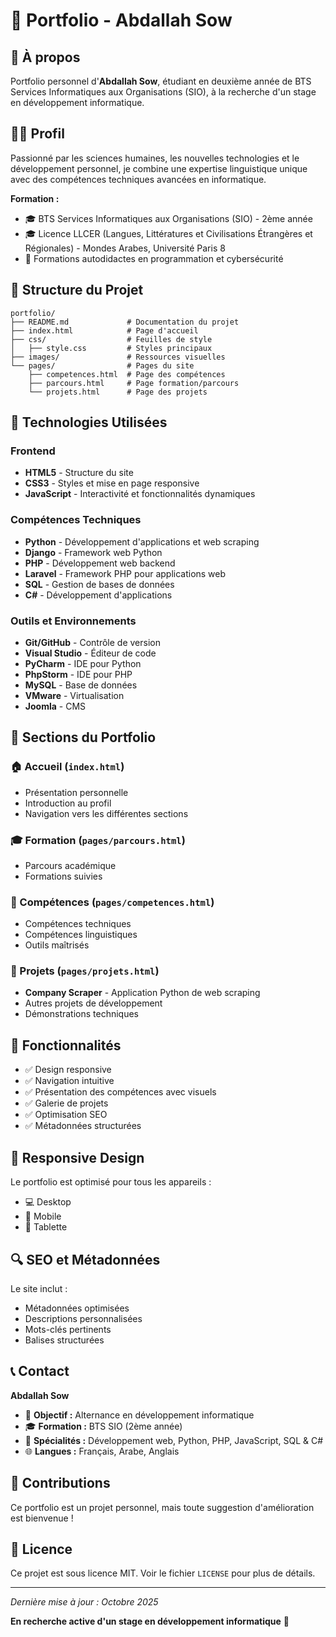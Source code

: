 # 📁 Portfolio - Abdallah Sow

## 🎯 À propos

Portfolio personnel d'**Abdallah Sow**, étudiant en deuxième année de BTS Services Informatiques aux Organisations (SIO), à la recherche d'un stage en développement informatique.

## 👨‍💻 Profil

Passionné par les sciences humaines, les nouvelles technologies et le développement personnel, je combine une expertise linguistique unique avec des compétences techniques avancées en informatique.

**Formation :**
- 🎓 BTS Services Informatiques aux Organisations (SIO) - 2ème année
- 🎓 Licence LLCER (Langues, Littératures et Civilisations Étrangères et Régionales) - Mondes Arabes, Université Paris 8
- 🔐 Formations autodidactes en programmation et cybersécurité

## 🚀 Structure du Projet

```
portfolio/
├── README.md             # Documentation du projet
├── index.html            # Page d'accueil
├── css/                  # Feuilles de style
│   ├── style.css         # Styles principaux
├── images/               # Ressources visuelles
└── pages/                # Pages du site
    ├── competences.html  # Page des compétences
    ├── parcours.html     # Page formation/parcours
    └── projets.html      # Page des projets
```

## 🔧 Technologies Utilisées

### Frontend
- **HTML5** - Structure du site
- **CSS3** - Styles et mise en page responsive
- **JavaScript** - Interactivité et fonctionnalités dynamiques

### Compétences Techniques
- **Python** - Développement d'applications et web scraping
- **Django** - Framework web Python
- **PHP** - Développement web backend
- **Laravel** - Framework PHP pour applications web
- **SQL** - Gestion de bases de données
- **C#** - Développement d'applications

### Outils et Environnements
- **Git/GitHub** - Contrôle de version
- **Visual Studio** - Éditeur de code
- **PyCharm** - IDE pour Python
- **PhpStorm** - IDE pour PHP
- **MySQL** - Base de données
- **VMware** - Virtualisation
- **Joomla** - CMS

## 📖 Sections du Portfolio

### 🏠 Accueil (`index.html`)
- Présentation personnelle
- Introduction au profil
- Navigation vers les différentes sections

### 🎓 Formation (`pages/parcours.html`)
- Parcours académique
- Formations suivies

### 💼 Compétences (`pages/competences.html`)
- Compétences techniques
- Compétences linguistiques
- Outils maîtrisés

### 🚀 Projets (`pages/projets.html`)
- **Company Scraper** - Application Python de web scraping
- Autres projets de développement
- Démonstrations techniques

## 🎨 Fonctionnalités

- ✅ Design responsive
- ✅ Navigation intuitive
- ✅ Présentation des compétences avec visuels
- ✅ Galerie de projets
- ✅ Optimisation SEO
- ✅ Métadonnées structurées

## 📱 Responsive Design

Le portfolio est optimisé pour tous les appareils :
- 💻 Desktop
- 📱 Mobile
- 📱 Tablette

## 🔍 SEO et Métadonnées

Le site inclut :
- Métadonnées optimisées
- Descriptions personnalisées
- Mots-clés pertinents
- Balises structurées

## 📞 Contact

**Abdallah Sow**
- 🎯 **Objectif :** Alternance en développement informatique
- 🎓 **Formation :** BTS SIO (2ème année)
- 💼 **Spécialités :** Développement web, Python, PHP, JavaScript, SQL & C#
- 🌐 **Langues :** Français, Arabe, Anglais

## 🤝 Contributions

Ce portfolio est un projet personnel, mais toute suggestion d'amélioration est bienvenue !

## 📄 Licence

Ce projet est sous licence MIT. Voir le fichier `LICENSE` pour plus de détails.

---

*Dernière mise à jour : Octobre 2025*

**En recherche active d'un stage en développement informatique** 🚀